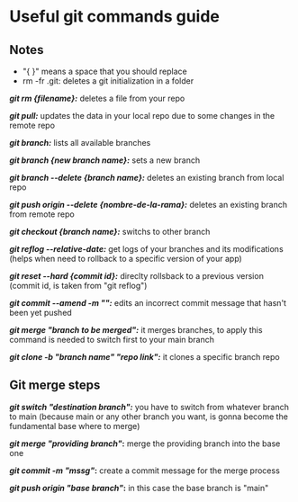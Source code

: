 # Useful git commands guide

## Notes

- "{ }" means a space that you should replace
- rm -fr .git: deletes a git initialization in a folder

**_git rm {filename}:_** deletes a file from your repo

**_git pull:_** updates the data in your local repo due to some changes in the remote repo

**_git branch:_** lists all available branches

**_git branch {new branch name}:_** sets a new branch

**_git branch --delete {branch name}:_** deletes an existing branch from local repo

**_git push origin --delete {nombre-de-la-rama}:_** deletes an existing branch from remote repo

**_git checkout {branch name}:_** switchs to other branch

**_git reflog --relative-date:_** get logs of your branches and its modifications (helps when need to rollback to a specific version of your app)

**_git reset --hard {commit id}:_** direclty rollsback to a previous version (commit id, is taken from "git reflog")

**_git commit --amend -m "":_** edits an incorrect commit message that hasn't been yet pushed

**_git merge "branch to be merged":_** it merges branches, to apply this command is needed to switch first to your main branch

**_git clone -b "branch name"  "repo link":_** it clones a specific branch repo


## Git merge steps

**_git switch "destination branch":_** you have to switch from whatever branch to main (because main or any other branch you want, is gonna become the fundamental base where to merge)

**_git merge "providing branch"_:** merge the providing branch into the base one

**_git commit -m "mssg"_:** create a commit message for the merge process

**_git push origin "base branch"_:** in this case the base branch is "main"
